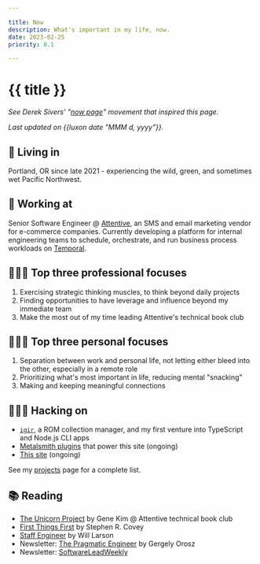 ```yaml
---

title: Now
description: What's important in my life, now.
date: 2023-02-25
priority: 0.1

---
```


# {{ title }}

_See Derek Sivers' "[now page](https://nownownow.com/about)" movement that inspired this page._

_Last updated on {{luxon date "MMM d, yyyy"}}._

## 📍 Living in

Portland, OR since late 2021 - experiencing the wild, green, and sometimes wet Pacific Northwest.

## 🏢 Working at

Senior Software Engineer @ [Attentive](https://www.attentive.com/), an SMS and email marketing vendor for e-commerce companies. Currently developing a platform for internal engineering teams to schedule, orchestrate, and run business process workloads on [Temporal](https://temporal.io/).

## 👨🏻‍💼️ Top three professional focuses

1. Exercising strategic thinking muscles, to think beyond daily projects
2. Finding opportunities to have leverage and influence beyond my immediate team
3. Make the most out of my time leading Attentive's technical book club

## 🧘🏻‍♂️ Top three personal focuses

1. Separation between work and personal life, not letting either bleed into the other, especially in a remote role
2. Prioritizing what's most important in life, reducing mental "snacking"
3. Making and keeping meaningful connections

## 👨🏻‍💻 Hacking on

- [`igir`](https://github.com/emmercm/igir), a ROM collection manager, and my first venture into TypeScript and Node.js CLI apps
- [Metalsmith plugins](https://github.com/emmercm/metalsmith-plugins) that power this site (ongoing)
- [This site](https://github.com/emmercm/www) (ongoing)

See my [projects](/projects) page for a complete list.

## 📚 Reading

- [The Unicorn Project](https://itrevolution.com/product/the-unicorn-project/) by Gene Kim @ Attentive technical book club
- [First Things First](https://www.goodreads.com/book/show/36071.First_Things_First) by Stephen R. Covey
- [Staff Engineer](https://staffeng.com/book) by Will Larson
- Newsletter: [The Pragmatic Engineer](https://www.pragmaticengineer.com/) by Gergely Orosz
- Newsletter: [SoftwareLeadWeekly](https://softwareleadweekly.com/)
